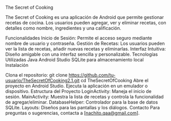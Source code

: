 The Secret of Cooking

The Secret of Cooking es una aplicación de Android que permite gestionar recetas de cocina. Los usuarios pueden agregar, ver y eliminar recetas, con detalles como nombre, ingredientes y una calificación.

Funcionalidades
Inicio de Sesión: Permite el acceso seguro mediante nombre de usuario y contraseña.
Gestión de Recetas: Los usuarios pueden ver la lista de recetas, añadir nuevas recetas y eliminarlas.
Interfaz Intuitiva: Diseño amigable con una interfaz sencilla y personalizable.
Tecnologías Utilizadas
Java
Android Studio
SQLite para almacenamiento local
Instalación

Clona el repositorio:
git clone https://github.com/tu-usuario/TheSecretOfCooking2.1.git
cd TheSecretOfCooking
Abre el proyecto en Android Studio.
Ejecuta la aplicación en un emulador o dispositivo.
Estructura del Proyecto
LoginActivity: Maneja el inicio de sesión.
MainActivity: Muestra la lista de recetas y controla la funcionalidad de agregar/eliminar.
DatabaseHelper: Controlador para la base de datos SQLite.
Layouts: Diseños para las pantallas y los diálogos.
Contacto
Para preguntas o sugerencias, contacta a [nachito.qaa@gmail.com].
